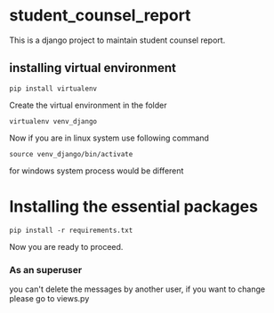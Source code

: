 # student_counsel_report
This is a django project to maintain student counsel report.
## installing virtual environment
```
pip install virtualenv
```
Create the virtual environment in the folder
```
virtualenv venv_django
```
Now if you are in linux system use following command
```
source venv_django/bin/activate
```
for windows system process would be different
# Installing the essential packages
```
pip install -r requirements.txt
```
Now you are ready to proceed.
### As an superuser
you can't delete the messages by another user, if you want to change please go to views.py
